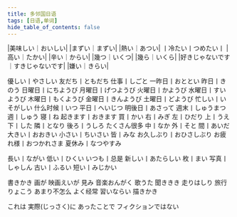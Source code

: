 ```yaml
---
title: 多邻国日语
tags: [日语,单词]
hide_table_of_contents: false
---
```


<!--truncate-->

|美味しい｜おいしい|
|まずい｜まずい|
|熱い｜あつい|
丨冷たい丨つめたい丨
|高い｜たかい|
|辛い｜からい|
|幾つ｜いくつ|
|幾ら｜いくら|
|好きじゃないです｜すきじゃないです|
|嫌い｜きらい|



優しい丨やさしい
友だち丨ともだち
仕事丨しごと
一昨日丨おととい
昨日丨きのう
日曜日丨にちようび
月曜日丨げつようび
火曜日丨かようび
水曜日丨すいようび
木曜日丨もくようび
金曜日丨きんようび
土曜日丨どようび
忙しい丨いそがしい
什么时候丨いつ
平日丨へいじつ
明後日丨あさって
週末丨しゅうまつ
週丨しゅう
寝丨ね
起きます丨おきます
買丨かい
右丨みぎ
左丨ひだり
上丨うえ
下丨した
隣丨となり
後ろ丨うしろ
たくさん很多
中丨なか
外丨そと
間丨あいだ
大きい丨おおきい
小さい丨ちいさい
皆丨みな
お久しぶり丨おひさしぶり
お疲れ様丨おつかれさま
夏休み丨なつやすみ

長い丨ながい
低い丨ひくい
いつも丨总是
新しい丨あたらしい
枚丨まい
写真丨しゃしん
古い丨ふるい
短い丨みじかい

書きかき
画が
映画えいが
見み
音楽おんがく
歌うた
聞ききき
走りはしり
旅行りょこう
あまり不怎么
よく经常
習いならい
描きかき

これは 実際(じっさく)に あったことで フィクションではない

